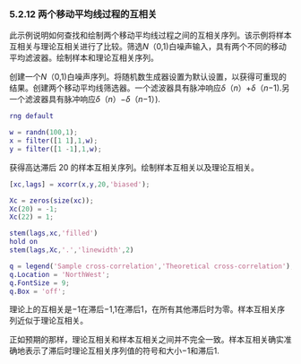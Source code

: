 ### 5.2.12 两个移动平均线过程的互相关

此示例说明如何查找和绘制两个移动平均线过程之间的互相关序列。该示例将样本互相关与理论互相关进行了比较。筛选*N*（0,1)白噪声输入，具有两个不同的移动平均滤波器。绘制样本和理论互相关序列。

创建一个*N*（0,1)白噪声序列。将随机数生成器设置为默认设置，以获得可重现的结果。创建两个移动平均线筛选器。一个滤波器具有脉冲响应*δ*（*n*）+*δ*（*n*−1).另一个滤波器具有脉冲响应*δ*（*n*）−*δ*（*n*−1）).

```matlab
rng default

w = randn(100,1);
x = filter([1 1],1,w);
y = filter([1 -1],1,w);
```

获得高达滞后 20 的样本互相关序列。绘制样本互相关以及理论互相关。

```matlab
[xc,lags] = xcorr(x,y,20,'biased');

Xc = zeros(size(xc));
Xc(20) = -1;
Xc(22) = 1;

stem(lags,xc,'filled')
hold on
stem(lags,Xc,'.','linewidth',2)

q = legend('Sample cross-correlation','Theoretical cross-correlation');
q.Location = 'NorthWest';
q.FontSize = 9;
q.Box = 'off';
```

理论上的互相关是−1在滞后−1,1在滞后1，在所有其他滞后时为零。样本互相关序列近似于理论互相关。

正如预期的那样，理论互相关和样本互相关之间并不完全一致。样本互相关确实准确地表示了滞后时理论互相关序列值的符号和大小−1和滞后1.

